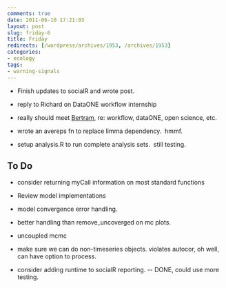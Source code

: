 ```yaml
---
comments: true
date: 2011-06-10 17:21:03
layout: post
slug: friday-6
title: Friday
redirects: [/wordpress/archives/1953, /archives/1953]
categories:
- ecology
tags:
- warning-signals
---
```



	
  * Finish updates to socialR and wrote post.

	
  * reply to Richard on DataONE workflow internship

	
  * really should meet [Bertram](https://sites.google.com/site/ludaesch/), re: workflow, dataONE, open science, etc.

	
  * wrote an avereps fn to replace limma dependency.  hmmf.

	
  * setup analysis.R to run complete analysis sets.  still testing.





## To Do





	
  * consider returning myCall information on most standard functions

	
  * Review model implementations

	
  * model convergence error handling.

	
  * better handling than remove_uncoverged on mc plots.

	
  * uncoupled mcmc



	
  * make sure we can do non-timeseries objects. violates autocor, oh well, can have option to process.



	
  * consider adding runtime to socialR reporting. -- DONE, could use more testing.


